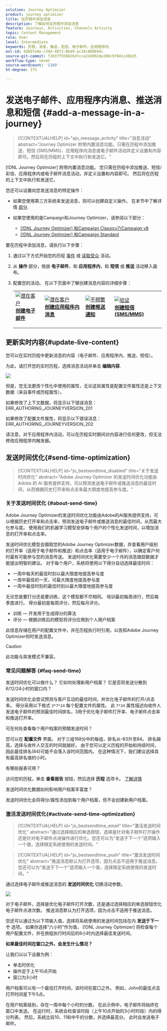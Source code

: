 ```yaml
---
solution: Journey Optimizer
product: journey optimizer
title: 在历程中添加消息
description: 了解如何在历程中添加消息
feature: Journeys, Activities, Channels Activity
topic: Content Management
role: User
level: Intermediate
keywords: 历程，消息，推送，短信，电子邮件，应用程序内
exl-id: 4db07a9e-c3dd-4873-8bd9-ac34c860694c
source-git-commit: f2037f559826d7cca243092de200c97841c49b35
workflow-type: tm+mt
source-wordcount: '1169'
ht-degree: 17%

---
```


# 发送电子邮件、应用程序内消息、推送消息和短信 {#add-a-message-in-a-journey}

>[!CONTEXTUALHELP]
>id="ajo_message_activity"
>title="消息活动"
>abstract="Journey Optimizer 附带内置消息功能。只需在历程中添加推送、短信 (SMS/MMS)、应用程序内消息或电子邮件活动并定义设置和内容即可。然后将在历程的上下文中执行和发送它。"

[!DNL Journey Optimizer] 附带内置消息功能。 您只需在历程中添加推送、短信/彩信、应用程序内或电子邮件消息活动，并定义设置和内容即可。 然后将在历程的上下文中执行和发送它。

您还可以设置向您发送消息的特定操作：

* 如果您使用第三方系统来发送消息，则可以创建自定义操作。 在本节中了解详情 [部分](../action/action.md).

* 如果您使用的是Campaign和Journey Optimizer，请参阅以下部分：

   * [[!DNL Journey Optimizer] 和Campaign Classicv7/Campaign v8](../action/acc-action.md)
   * [[!DNL Journey Optimizer] 和Campaign Standard](../action/acs-action.md)

要在历程中添加消息，请执行以下步骤：

1. 通过以下方式开始您的历程 [事件](general-events.md) 或 [读取受众](read-audience.md) 活动。

1. 从 **操作** 部分，拖放 **电子邮件**，和 **应用程序内**，和 **短信** 或 **推送** 活动移入画布。

1. 配置您的活动。 在以下页面中了解创建消息内容的详细步骤：

   <table style="table-layout:fixed">
   <tr style="border: 0;">
   <td>
   <a href="../email/create-email.md">
   <img alt="潜在客户" src="../assets/do-not-localize/email.jpg">
   </a>
   <div><a href="../email/create-email.md"><strong>创建电子邮件</strong>
   </div>
   <p>
   </td>
   <td>
   <a href="../in-app/create-in-app.md">
   <img alt="潜在客户" src="../assets/do-not-localize/in-app.jpg">
   </a>
   <div><a href="../in-app/create-in-app.md"><strong>创建应用程序内消息</strong>
   </div>
   <p>
   </td>
   <td>
   <a href="../push/create-push.md">
   <img alt="不频繁" src="../assets/do-not-localize/push.jpg">
   </a>
   <div>
   <a href="../push/create-push.md"><strong>创建推送通知<strong></a>
   </div>
   <p>
   </td>
   <td>
   <a href="../sms/create-sms.md">
   <img alt="验证" src="../assets/do-not-localize/sms.jpg">
   </a>
   <div>
   <a href="../sms/create-sms.md"><strong>创建短信(SMS/MMS)</strong></a>
   </div>
   <p>
   </td>
   </tr>
   </table>

## 更新实时内容{#update-live-content}

您可以在实时历程中更新消息的内容（电子邮件、应用程序内、推送、短信）。

为此，请打开您的实时历程，选择消息活动并单击 **编辑内容**.

![](assets/add-a-message2.png)

但是，您无法更改个性化中使用的属性，无论这些属性是配置文件属性还是上下文数据（来自事件或历程属性）。

如果修改了上下文数据，将显示以下错误消息：ERR_AUTHORING_JOURNEYVERSION_201

如果修改了配置文件属性，将显示以下错误消息：ERR_AUTHORING_JOURNEYVERSION_202

请注意，对于应用程序内活动，可以在历程实时期间对内容进行任何更改，但无法修改应用程序内触发器。

## 发送时间优化{#send-time-optimization}

>[!CONTEXTUALHELP]
>id="jo_bestsendtime_disabled"
>title="关于发送时间优化"
>abstract="Adobe Journey Optimizer 的发送时间优化功能由 Adobe 的 AI 服务提供支持，可以预测发送电子邮件或推送消息的最佳时间，从而根据历史打开率和点击率最大限度地提高参与度。"

### 关于发送时间优化 {#about-send-time}

Adobe Journey Optimizer的发送时间优化功能由Adobe的AI服务提供支持，可以根据历史打开率和点击率，预测发送电子邮件或推送消息的最佳时间，从而最大化参与度。 使用我们的机器学习模型安排每个用户的个性化发送时间，以增加消息的打开率和点击率。

发送时间优化模型会摄取您的Adobe Journey Optimizer数据，并查看用户级别的打开率（适用于电子邮件和推送）和点击率（适用于电子邮件），以确定客户何时最有可能参与您的消息传送。 发送时间优化需要至少一个月的消息跟踪数据才能提出明智的建议。 对于每个用户，系统将使用以下得分自动选择最佳时间：

* 一周中每天的最佳时刻以最大限度地提高参与度
* 一周中最佳的一天，可最大限度地提高参与度
* 一周中最佳时刻的最佳时刻以最大限度地提高参与度

无论您是要打分还是要训练，这个模型都不尽相同。 培训最初每周进行，然后每季度进行。 得分最初是每周评分，然后每月评分。

* 训练 — 开发用于生成得分的算法
* 评分 — 根据训练后的模型将评分应用到个人用户档案

此信息存储在用户的配置文件中，并在历程执行时引用，以告知Adobe Journey Optimizer何时发送消息。

>[!CAUTION]
>
>此功能与突发模式不兼容。

### 常见问题解答 {#faq-send-time}

发送时间优化可以做什么？ 它如何处理新用户档案？ 它是否将发送分散到6/12/24小时的窗口内？

发送时间优化会尝试预测与客户互动的最佳时间，并优化电子邮件的打开/点击率。 得分采用以下格式 `3*7*24` 每个配置文件的属性。 此 `7*24` 属性描述向收件人发送电子邮件的预测最佳时间排名，3用于优化电子邮件打开率、电子邮件点击率和推送打开率。

可在何处查看每个用户档案的预期发送时间？

您可以在 **配置文件** 界面。 对于三组168分中的每组，排名从–83升至84。 排名越高，选择与收件人交互的时间就越好。 由于您可以定义历程的开始和持续时间，因此最佳排名(84)可能不会落入该时间范围内。 在这种情况下，我们建议选择具有最高排名值的小时。

有哪些报表可用？

访问您的历程，单击 **查看报告** 按钮，然后选择 **历程** 选项卡。 [了解详情](../reports/journey-global-report.md)

发送时间优化数据如何影响用户档案丰富度？

发送时间优化会将得分/属性添加到每个用户档案，但不会创建新用户档案。

### 激活发送时间优化{#activate-send-time-optimization}

>[!CONTEXTUALHELP]
>id="jo_bestsendtime_email"
>title="激活发送时间优化"
>abstract="通过选择相应的单选按钮，选择是针对电子邮件打开操作还是针对电子邮件点进操作进行优化。您还可以为“发送于下一个”选项输入一个值，选择限定系统使用的发送时间。"

>[!CONTEXTUALHELP]
>id="jo_bestsendtime_push"
>title="激活发送时间优化"
>abstract="推送消息默认为打开选项，因为点击不适用于推送消息。 您还可以为“发送于下一个”选项输入一个值，选择限定系统使用的发送时间。"

通过选择电子邮件或推送消息的 **发送时间优化** 切换活动参数。

![](../building-journeys/assets/jo-message5.png)

对于电子邮件，选择是优化电子邮件打开次数，还是通过选择相应的单选按钮优化电子邮件点进次数。 推送消息默认为打开选项，因为点击不适用于推送消息。

您还可以通过为以下项输入值，选择将系统使用的发送时间包括在内 **发送于下一个** 选项。 如果你选择“六小时”作为值， [!DNL Journey Optimizer] 将检查每个用户配置文件，并在旅程执行时间后的6小时内选择最佳发送时间。

**如果最佳时间在窗口之外，会发生什么情况？**

让我们以以下设置为例：

* 单击时优化
* 操作定于上午10点开始
* 窗口为3小时

用户档案可以有一个最佳打开时间，该时间在窗口之外。 例如，John的最佳点击打开时间是下午5点。

在用户档案级别，存在一周中每个小时的分数。 在此示例中，电子邮件将始终在窗口中发送。 在运行时，系统会检查该时段（上午10点开始的3小时时段）内的得分列表。 然后，系统比较10、11和中午的分数，并选择最高分。 此时会发送电子邮件。
